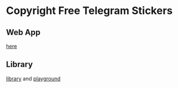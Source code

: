 # Copyright Free Telegram Stickers 

## Web App

[here](./packages/frontend)

## Library

[library](./packages/tg-sticker-creator/) and [playground](./packages/playground)
